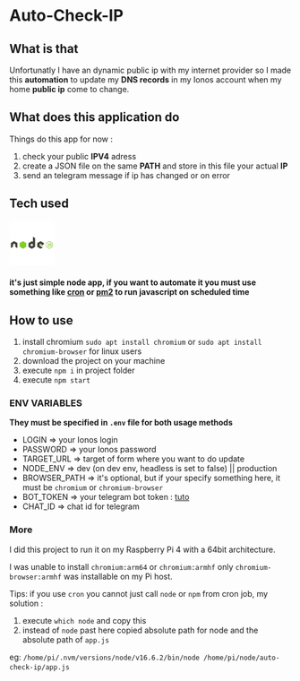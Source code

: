# Auto-Check-IP

## What is that
Unfortunatly I have an dynamic public ip with my internet provider so I made this **automation** to update my **DNS records** in my Ionos account when my home **public ip** come to change.


## What does this application do

Things do this app for now : 

1. check your public **IPV4** adress
2. create a JSON file on the same **PATH** and
store in this file your actual **IP**
3. send an telegram message if ip has changed or on error



## Tech used 

[<img src="https://raw.githubusercontent.com/devicons/devicon/7a4ca8aa871d6dca81691e018d31eed89cb70a76/icons/nodejs/nodejs-original-wordmark.svg" alt="drawing" width=80 height=80/>](https://nodejs.org/en/download/)



#### it's just simple node app, if you want to automate it you must use something like [cron](https://help.ubuntu.com/community/CronHowto) or [pm2](https://pm2.keymetrics.io/) to run javascript on scheduled time



## How to use 

1. install chromium `sudo apt install chromium` or `sudo apt install chromium-browser` for linux users
2. download the project on your machine
3. execute `npm i` in project folder
4. execute `npm start`


### ENV VARIABLES
**They must be specified in `.env` file for both usage methods**

- LOGIN => your Ionos login
- PASSWORD => your Ionos password
- TARGET_URL => target of form where you want to do update
- NODE_ENV => dev (on dev env, headless is set to false) || production
- BROWSER_PATH => it's optional, but if your specify something here, it must be `chromium` or `chromium-browser`
- BOT_TOKEN => your telegram bot token : [tuto](https://www.section.io/engineering-education/telegram-bot-in-nodejs/)
- CHAT_ID => chat id for telegram

### More
I did this project to run it on my Raspberry Pi 4 with a 64bit architecture.

I was unable to install `chromium:arm64` or `chromium:armhf` only `chromium-browser:armhf` was installable on my Pi host. 


Tips: if you use `cron` you cannot just call `node` or `npm` from cron job, my solution :
1. execute `which node` and copy this
2. instead of `node` past here copied absolute path for node and the absolute path of `app.js`

eg: `/home/pi/.nvm/versions/node/v16.6.2/bin/node /home/pi/node/auto-check-ip/app.js`

